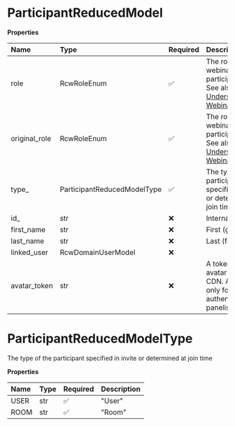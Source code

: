 # ParticipantReducedModel

**Properties**

| Name          | Type                        | Required | Description                                                                                                                                                                                        |
| :------------ | :-------------------------- | :------- | :------------------------------------------------------------------------------------------------------------------------------------------------------------------------------------------------- |
| role          | RcwRoleEnum                 | ✅       | The role of the webinar session participant/invitee. See also: [Understanding Webinar Roles](https://support.ringcentral.com/webinar/getting-started/understanding-ringcentral-webinar-roles.html) |
| original_role | RcwRoleEnum                 | ✅       | The role of the webinar session participant/invitee. See also: [Understanding Webinar Roles](https://support.ringcentral.com/webinar/getting-started/understanding-ringcentral-webinar-roles.html) |
| type\_        | ParticipantReducedModelType | ✅       | The type of the participant specified in invite or determined at join time                                                                                                                         |
| id\_          | str                         | ❌       | Internal object ID                                                                                                                                                                                 |
| first_name    | str                         | ❌       | First (given) name                                                                                                                                                                                 |
| last_name     | str                         | ❌       | Last (family) name                                                                                                                                                                                 |
| linked_user   | RcwDomainUserModel          | ❌       |                                                                                                                                                                                                    |
| avatar_token  | str                         | ❌       | A token to access avatar image from CDN. Available only for authenticated panelists                                                                                                                |

# ParticipantReducedModelType

The type of the participant specified in invite or determined at join time

**Properties**

| Name | Type | Required | Description |
| :--- | :--- | :------- | :---------- |
| USER | str  | ✅       | "User"      |
| ROOM | str  | ✅       | "Room"      |

<!-- This file was generated by liblab | https://liblab.com/ -->
